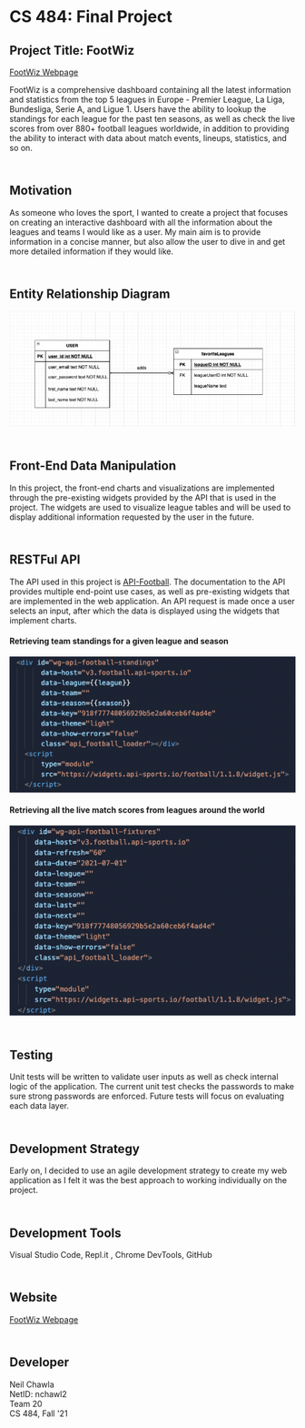 # CS 484: Final Project

## Project Title: FootWiz

[FootWiz Webpage](https://cs484-footwiz.herokuapp.com/)

FootWiz is a comprehensive dashboard containing all the latest information and statistics from the top 5 leagues in Europe - Premier League, La Liga, Bundesliga, Serie A, and Ligue 1. Users have the ability to lookup the standings for each league for the past ten seasons, as well as check the live scores from over 880+ football leagues worldwide, in addition to providing the ability to interact with data about match events, lineups, statistics, and so on.

## <br> Motivation
As someone who loves the sport, I wanted to create a project that focuses on creating an interactive dashboard with all the information about the leagues and teams I would like as a user. My main aim is to provide information in a concise manner, but also allow the user to dive in and get more detailed information if they would like.

## <br>  Entity Relationship Diagram
![ERD Diagram](https://github.com/UIC-CS484/assignment-2---final-project-repository-nchawl2/blob/master/extras/ERD.png)

## <br>  Front-End Data Manipulation
In this project, the front-end charts and visualizations are implemented through the pre-existing widgets provided by the API that is used in the project. The widgets are used to visualize league tables and will be used to display additional information requested by the user in the future.

## <br>  RESTFul API
The API used in this project is [API-Football](https://www.api-football.com/). The documentation to the API provides multiple end-point use cases, as well as pre-existing widgets that are implemented in the web application. An API request is made once a user selects an input, after which the data is displayed using the widgets that implement charts.

#### Retrieving team standings for a given league and season
![api_1](https://github.com/UIC-CS484/assignment-2---final-project-repository-nchawl2/blob/master/extras/API_1.png)

#### Retrieving all the live match scores from leagues around the world
![api_2](https://github.com/UIC-CS484/assignment-2---final-project-repository-nchawl2/blob/master/extras/API_2.png)

## <br>  Testing
Unit tests will be written to validate user inputs as well as check internal logic of the application. The current unit test checks the passwords to make sure strong passwords are enforced. Future tests will focus on evaluating each data layer. 

## <br>  Development Strategy
Early on, I decided to use an agile development strategy to create my web application as I felt it was the best approach to working individually on the project.

## <br>  Development Tools
Visual Studio Code, Repl.it , Chrome DevTools, GitHub

## <br>  Website
[FootWiz Webpage](https://uic-cs484.github.io/assignment-1---team-project-proposal-nchawl2/proposal.html)

## <br>  Developer
Neil Chawla  
NetID: nchawl2  
Team 20  
CS 484, Fall '21